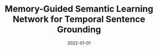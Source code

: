 ---
title: "Memory-Guided Semantic Learning Network for Temporal Sentence Grounding"
collection: publications
permalink: /publication/2022-01-01-Memory-Guided-Semantic-Learning-Network-for-Temporal-Sentence-Grounding
date: 2022-01-01
venue: 'Proceedings of the AAAI Conference on Artificial Intelligence'
citation: ' Daizong Liu,  Xiaoye Qu,  Xing Di,  Yu Cheng,  Zichuan Xu,  Pan Zhou, &quot;Memory-Guided Semantic Learning Network for Temporal Sentence Grounding.&quot; Proceedings of the AAAI Conference on Artificial Intelligence, 2022.'
---
